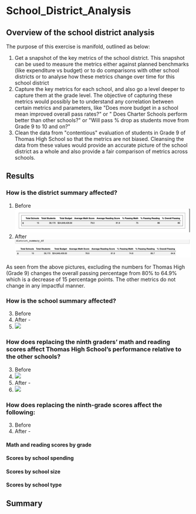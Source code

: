 # School_District_Analysis
 
## Overview of the school district analysis

The purpose of this exercise is manifold, outlined as below:
1. Get a snapshot of the key metrics of the school district. This snapshot can be used to measure the metrics either against planned benchmarks (like expenditure vs budget) or to do comparisons with other school districts or to analyse how these metrics change over time for this school district
2. Capture the key metrics for each school, and also go a level deeper to capture them at the grade level. The objective of capturing these metrics would possibly be to understand any correlation between certain metrics and parameters, like "Does more budget in a school mean improved overall pass rates?" or " Does Charter Schools perform better than other schools?" or "Will pass % drop as students move from Grade 9 to 10 and on?"
3. Clean the data from "contentious" evaluation of students in Grade 9 of Thomas High School so that the metrics are not biased. Cleansing the data from these values would provide an accurate picture of the school district as a whole and also provide a fair comparison of metrics across schools. 

## Results

### How is the district summary affected?

1. Before
   ![](District_Before_changes.png?raw=true)
2. After 
   ![](District_After_changes.png?raw=true)

As seen from the above pictures, excluding the numbers for Thomas High (Grade 9) changes the overall passing percentage from 80% to 64.9% which is a decrease of 15 percentage points. The other metrics do not change in any impactful manner.

### How is the school summary affected?

3. Before 
4. After - 
5. ![](School_District_Analysis/school_summary_after.png?raw=true)

### How does replacing the ninth graders’ math and reading scores affect Thomas High School’s performance relative to the other schools?

3. Before 
4.  ![](School_District_Analysis/before_replace_math_reading.png?raw=true)
5. After - 
6. ![](School_District_Analysis/replace_math_reading.png?raw=true)


### How does replacing the ninth-grade scores affect the following:

3. Before 
4. After - 


#### Math and reading scores by grade
#### Scores by school spending
#### Scores by school size
#### Scores by school type




## Summary
